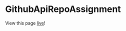 # GithubApiRepoAssignment  
View this page [live](https://human437.github.io/GithubApiRepoAssignment/)!